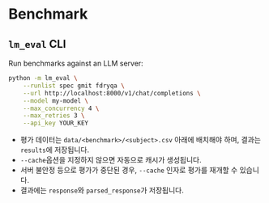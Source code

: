 # Benchmark

## `lm_eval` CLI

Run benchmarks against an LLM server:

```bash
python -m lm_eval \
    --runlist spec gmit fdryqa \
    --url http://localhost:8000/v1/chat/completions \
    --model my-model \
    --max_concurrency 4 \
    --max_retries 3 \
    --api_key YOUR_KEY
```

- 평가 데이터는 `data/<benchmark>/<subject>.csv` 아래에 배치해야 하며, 결과는 `results`에 저장됩니다.
- `--cache`옵션을 지정하지 않으면 자동으로 캐시가 생성됩니다.
- 서버 불안정 등으로 평가가 중단된 경우, `--cache` 인자로 평가를 재개할 수 있습니다.
- 결과에는 `response`와 `parsed_response`가 저장됩니다.